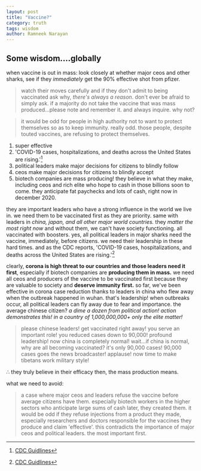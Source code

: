 ```yaml
---
layout: post
title: "Vaccine?"
category: truth
tags: wisdom
author: Ramneek Narayan
---
```


## Some wisdom....globally

when vaccine is out in mass: look closely at whether major ceos and other sharks, see if they *immediately* get the 90% effective shot from pfizer.

> watch their moves carefully and if they don't admit to being vaccinated ask why, *there's always a reason*. don't ever be afraid to simply ask. if a majority do not take the vaccine that was mass produced...please note and remember it. and always inquire. why not?

> it would be odd for people in high authority not to want to protect themselves so as to keep immunity. really odd. those people, despite touted vaccines, are refusing to protect themselves.

1. super effective
2. 'COVID-19 cases, hospitalizations, and deaths across the United States are rising.'[^1]
3. political leaders make major decisions for citizens to blindly follow
4. ceos make major decisions for citizens to blindly accept
5. biotech companies are mass producing! they believe in what they make, including ceos and rich elite who hope to cash in those billions soon to come. they anticipate fat paychecks and lots of cash, right now in december 2020.

they are important leaders who have a strong influence in the world we live in. we need them to be vaccinated first as they are priority. same with leaders in *china, japan, and all other major world countries.* they *matter the most right now* and without them, we can't have society functioning. all vaccinated with boosters. yes, all political leaders in major sharks need the vaccine, immediately, before citizens. we need their leadership in these hard times. and as the CDC reports, 'COVID-19 cases, hospitalizations, and deaths across the United States are rising.'[^1]

clearly, **corona is high threat to our countries and those leaders need it first**, especially if biotech companies are **producing them in mass.** we need all ceos and producers of the vaccine to be vaccinated first because they are valuable to society and **deserve immunity first.** so far, we've been effective in corona case reduction thanks to leaders in china who flew away when the outbreak happened in wuhan. that's leadership! when outbreaks occur, all political leaders can fly away due to fear and importance. the average chinese citizen? *a dime a dozen from political action! action demonstrates this! in a country of 1,000,000,000+ only the elite matter!*


> please chinese leaders! get vaccinated right away! you serve an important role! you reduced cases down to 90,000! profound leadership! now china is completely normal! wait...if china is normal, why are all becoming vaccinated? it's only 90,000 cases! 90,000 cases goes the news broadcaster! applause! now time to make tibetans work military style!

∴ they truly believe in their efficacy then, the mass production means.

what we need to avoid:

> a case where major ceos and leaders refuse the vaccine before average citizens have them. especially biotech workers in the higher sectors who anticipate large sums of cash later, they created them. it would be odd if they refuse injections from a product they made, especially researchers and doctors responsible for the vaccines they produce and claim 'effective'. this contradicts the importance of major ceos and political leaders. the most important first.

[^1]: [CDC Guidlines](https://www.cdc.gov/coronavirus/2019-ncov/index.html)
